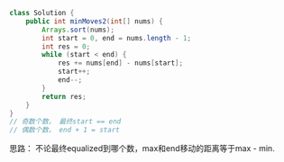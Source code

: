 ```Java
class Solution {
    public int minMoves2(int[] nums) {
        Arrays.sort(nums);
        int start = 0, end = nums.length - 1;
        int res = 0;
        while (start < end) {
            res += nums[end] - nums[start];
            start++;
            end--;
        }
        return res;
    }
}
// 奇数个数， 最终start == end
// 偶数个数， end + 1 = start
```

思路：
不论最终equalized到哪个数，max和end移动的距离等于max - min.  
